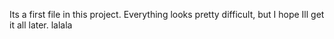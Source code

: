 Its a first file in this project. Everything looks pretty difficult, but I hope Ill get it all later.
lalala
